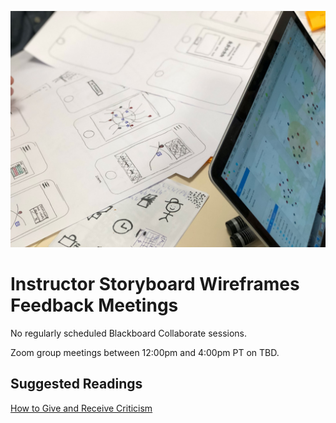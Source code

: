 ![Screen Sketches](images/amelie-mourichon-YHNOwnrDzjY-unsplash.jpg ':class=banner-image')

# Instructor Storyboard Wireframes Feedback Meetings
No regularly scheduled Blackboard Collaborate sessions.

Zoom group meetings between 12:00pm and 4:00pm PT on TBD.

## Suggested Readings  
[How to Give and Receive Criticism](http://scottberkun.com/essays/35-how-to-give-and-receive-criticism/)  
